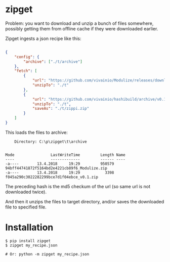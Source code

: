 # zipget

Problem: you want to download and unzip a bunch of files somewhere, possibly getting them from offline cache if they
were downloaded earlier.

Zipget ingests a json recipe like this:

```json

{
    "config": {
        "archive": ["./t/archive"]
    },
    "fetch": [
        {
            "url": "https://github.com/vivainio/Modulize/releases/download/v2.1/Modulize.zip",
            "unzipTo": "./t"
        },
        {
            "url": "https://github.com/vivainio/hashibuild/archive/v0.1.zip",
            "unzipTo": "./t",
            "saveAs": "./t/zippi.zip"
        }
    ]
}

```

This loads the files to archive:

```
    Directory: C:\p\zipget\t\archive


Mode                LastWriteTime         Length Name
----                -------------         ------ ----
-a----        13.4.2018     19:29         950579 94bff44741872f5164bd2e4221cb89f6_Modulize.zip
-a----        13.4.2018     19:29           3398 f045a290c3022282299bce7d1f04ebce_v0.1.zip
```

The preceding hash is the md5 checkum of the url (so same url is not downloaded twice).

And then it unzips the files to target directory, and/or saves the downloaded file to specified file.

# Installation

```
$ pip install zipget
$ zipget my_recipe.json

# Or: python -m zipget my_recipe.json
```

